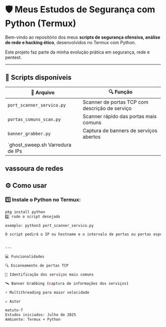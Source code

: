 # 🛡️ Meus Estudos de Segurança com Python (Termux)

Bem-vindo ao repositório dos meus **scripts de segurança ofensiva, análise de rede e hacking ético**, desenvolvidos no Termux com Python.

Este projeto faz parte da minha evolução prática em segurança, rede e pentest.

---

## 🚀 **Scripts disponíveis**

| 📂 Arquivo                | 🔍 Função                                      |
|--------------------------|-----------------------------------------------|
| `port_scanner_servico.py` | Scanner de portas TCP com descrição de serviço |
| `portas_comuns_scan.py`   | Scanner rápido das portas mais comuns         |
| `banner_grabber.py`       | Captura de banners de serviços abertos        |  
| `ghost_sweep.sh            Varredura de IPs               
vassoura de redes
---

## ⚙️ **Como usar**

### 1️⃣ Instale o Python no Termux:

```bash
pkg install python
2️⃣ rode o script desejado

exemplo: python3 port_scanner_servico.py

O script pedirá o IP ou hostname e o intervalo de portas ou portas específicas (no caso do banner grabbing).


---

💻 Funcionalidades

🔍 Escaneamento de portas TCP

🧩 Identificação dos serviços mais comuns

🛰️ Banner Grabbing (captura de informações dos serviços)

⚡ Multithreading para maior velocidade

✍️ Autor

matuto-7
Estudos iniciados: Julho de 2025
Ambiente: Termux + Python
